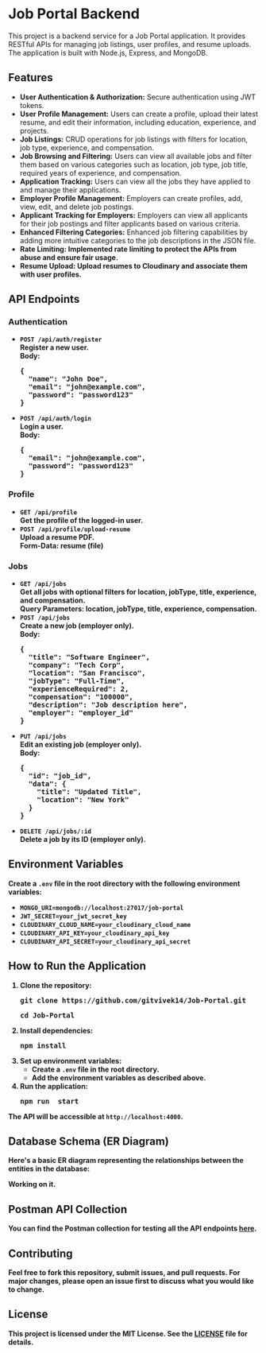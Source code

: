 <!DOCTYPE html>
<html lang="en">
<head>
    <meta charset="UTF-8">
    <meta name="viewport" content="width=device-width, initial-scale=1.0">
<!--     <title>Job Portal Backend - README</title> -->
</head>
<body>

<h1>Job Portal Backend</h1>
<p>This project is a backend service for a Job Portal application. It provides RESTful APIs for managing job listings, user profiles, and resume uploads. The application is built with Node.js, Express, and MongoDB.</p>

<h2>Features</h2>
<ul>
    <li><strong>User Authentication & Authorization:</strong> Secure authentication using JWT tokens.</li>
    <li><strong>User Profile Management:</strong> Users can create a profile, upload their latest resume, and edit their information, including education, experience, and projects.</li>
    <li><strong>Job Listings:</strong> CRUD operations for job listings with filters for location, job type, experience, and compensation.</li>
    <li><strong>Job Browsing and Filtering:</strong> Users can view all available jobs and filter them based on various categories such as location, job type, job title, required years of experience, and compensation.</li>
    <li><strong>Application Tracking:</strong> Users can view all the jobs they have applied to and manage their applications.</li>
    <li><strong>Employer Profile Management:</strong> Employers can create profiles, add, view, edit, and delete job postings.</li>
    <li><strong>Applicant Tracking for Employers:</strong> Employers can view all applicants for their job postings and filter applicants based on various criteria.</li>
    <li><strong>Enhanced Filtering Categories:</strong> Enhanced job filtering capabilities by adding more intuitive categories to the job descriptions in the JSON file.</li>
    <li>
        <strong>Rate Limiting: Implemented rate limiting to protect the APIs from abuse and ensure fair usage.
    </li>
    <li><strong>Resume Upload:</strong> Upload resumes to Cloudinary and associate them with user profiles.</li>
</ul>

<h2>API Endpoints</h2>

<h3>Authentication</h3>
<ul>
    <li><code>POST /api/auth/register</code><br>
    Register a new user.<br>
    <strong>Body:</strong> 
    <pre>{
  "name": "John Doe",
  "email": "john@example.com",
  "password": "password123"
}</pre>
    </li>
    <li><code>POST /api/auth/login</code><br>
    Login a user.<br>
    <strong>Body:</strong> 
    <pre>{
  "email": "john@example.com",
  "password": "password123"
}</pre>
    </li>
</ul>

<h3>Profile</h3>
<ul>
    <li><code>GET /api/profile</code><br>
    Get the profile of the logged-in user.</li>
    <li><code>POST /api/profile/upload-resume</code><br>
    Upload a resume PDF.<br>
    <strong>Form-Data:</strong> resume (file)</li>
</ul>

<h3>Jobs</h3>
<ul>
    <li><code>GET /api/jobs</code><br>
    Get all jobs with optional filters for location, jobType, title, experience, and compensation.<br>
    <strong>Query Parameters:</strong> location, jobType, title, experience, compensation.</li>
    <li><code>POST /api/jobs</code><br>
    Create a new job (employer only).<br>
    <strong>Body:</strong> 
    <pre>{
  "title": "Software Engineer",
  "company": "Tech Corp",
  "location": "San Francisco",
  "jobType": "Full-Time",
  "experienceRequired": 2,
  "compensation": "100000",
  "description": "Job description here",
  "employer": "employer_id"
}</pre>
    </li>
    <li><code>PUT /api/jobs</code><br>
    Edit an existing job (employer only).<br>
    <strong>Body:</strong> 
    <pre>{
  "id": "job_id",
  "data": {
    "title": "Updated Title",
    "location": "New York"
  }
}</pre>
    </li>
    <li><code>DELETE /api/jobs/:id</code><br>
    Delete a job by its ID (employer only).</li>
</ul>

<h2>Environment Variables</h2>
<p>Create a <code>.env</code> file in the root directory with the following environment variables:</p>
<ul>
    <li><code>MONGO_URI=mongodb://localhost:27017/job-portal</code></li>
    <li><code>JWT_SECRET=your_jwt_secret_key</code></li>
    <li><code>CLOUDINARY_CLOUD_NAME=your_cloudinary_cloud_name</code></li>
    <li><code>CLOUDINARY_API_KEY=your_cloudinary_api_key</code></li>
    <li><code>CLOUDINARY_API_SECRET=your_cloudinary_api_secret</code></li>
</ul>

<h2>How to Run the Application</h2>
<ol>
    <li>Clone the repository:<br>
    <pre>git clone https://github.com/gitvivek14/Job-Portal.git</pre>
    <pre>cd Job-Portal</pre>
    </li>
    <li>Install dependencies:<br>
    <pre>npm install</pre>
    </li>
    <li>Set up environment variables:<br>
    <ul>
        <li>Create a <code>.env</code> file in the root directory.</li>
        <li>Add the environment variables as described above.</li>
    </ul>
    </li>
    <li>Run the application:<br>
    <pre>npm run  start</pre>
    </li>
</ol>

<p>The API will be accessible at <code>http://localhost:4000</code>.</p>

<h2>Database Schema (ER Diagram)</h2>
<p>Here's a basic ER diagram representing the relationships between the entities in the database:</p>
<p>Working on it. </p>



<h2>Postman API Collection</h2>
<p>You can find the Postman collection for testing all the API endpoints <a href= "https://www.postman.com/security-physicist-61325734/workspace/job-portal">here</a>.</p>

<h2>Contributing</h2>
<p>Feel free to fork this repository, submit issues, and pull requests. For major changes, please open an issue first to discuss what you would like to change.</p>

<h2>License</h2>
<p>This project is licensed under the MIT License. See the <a href="LICENSE">LICENSE</a> file for details.</p>

</body>
</html>
